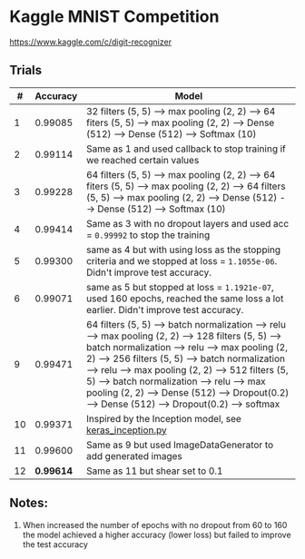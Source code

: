 # Kaggle MNIST Competition

https://www.kaggle.com/c/digit-recognizer

## Trials

|#|Accuracy|Model|
|-|--|---|
| 1 | 0.99085 | 32 filters  (5, 5) --> max pooling (2, 2) --> 64 fiters (5, 5) --> max pooling (2, 2) --> Dense (512) --> Dense (512) --> Softmax (10) |
| 2 | 0.99114 | Same as 1 and used callback to stop training if we reached certain values
| 3 | 0.99228 | 64 filters  (5, 5) --> max pooling (2, 2) --> 64 fiters (5, 5) --> max pooling (2, 2) --> 64 filters  (5, 5) --> max pooling (2, 2) --> Dense (512) --> Dense (512) --> Softmax (10) |
| 4 | 0.99414 | Same as 3 with no dropout layers and used acc = `0.99992` to stop the training |
| 5 | 0.99300 | same as 4 but with using loss as the stopping criteria and we stopped at loss = `1.1055e-06`. Didn't improve test accuracy.|
| 6 | 0.99071 | same as 5 but stopped at loss = `1.1921e-07`, used 160 epochs, reached the same loss a lot earlier. Didn't improve test accuracy.|
| 9 | 0.99471 | 64 filters  (5, 5) --> batch normalization --> relu --> max pooling (2, 2) --> 128 filters  (5, 5) --> batch normalization --> relu --> max pooling (2, 2) --> 256 filters  (5, 5) --> batch normalization --> relu --> max pooling (2, 2) --> 512 filters  (5, 5) --> batch normalization --> relu --> max pooling (2, 2) --> Dense (512) --> Dropout(0.2) --> Dense (512) --> Dropout(0.2) --> softmax|
| 10 | 0.99371 | Inspired by the Inception model, see [keras_inception.py](keras_incpetion.py) | 
| 11 | 0.99600 | Same as 9 but used ImageDataGenerator to add generated images |
| 12 | <b>0.99614</b> | Same as 11 but shear set to 0.1 |

## Notes:
1. When increased the number of epochs with no dropout from 60 to 160 the model achieved a higher accuracy (lower loss) but failed to improve the test accuracy

